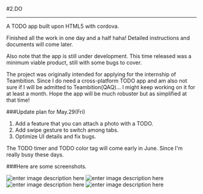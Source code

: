 #2.DO
___
A TODO app built upon HTML5 with cordova.

Finished all the work in one day and a half haha! Detailed instructions and documents will come later.

Also note that the app is still under development. This time released was a minimum viable product, still with some bugs to cover.

The project was originally intended for applying for the internship of Teambition. Since I do need a cross-platform TODO app and am also not sure if I will be admitted to Teambition(QAQ)... I might keep working on it for at least a month. Hope the app will be much robuster but as simplified at that time!

###Update plan for May.29(Fri)
1. Add a feature that you can attach a photo with a TODO.
2. Add swipe gesture to switch among tabs.
3. Optimize UI details and fix bugs.

The TODO timer and TODO color tag will come early in June. Since I'm really busy these days.  

###Here are some screenshots.

![enter image description here](https://lh3.googleusercontent.com/-ollCqnZYL-w/VWFBpup7DqI/AAAAAAAABvI/vqjj19mH2m0/s600/Screenshot_2015-05-23-00-46-11.png "Screenshot_2015-05-23-00-46-11.png")
![enter image description here](https://lh3.googleusercontent.com/-1eJmQz_jzp0/VWFBzT56BzI/AAAAAAAABvU/-PU18fxbMEg/s600/Screenshot_2015-05-24-10-59-37.png "Screenshot_2015-05-24-10-59-37.png")
![enter image description here](https://lh3.googleusercontent.com/qVCd2WXfJUyukYHzNLwrDj0fmdrTeWubdy31vek5WL8=s600 "Screenshot_2015-05-24-11-00-15.png")
![enter image description here](https://lh3.googleusercontent.com/u2WPnn7Y-mFkbj9BAQnGl9LMGcCw7TI_JMxFJIexoa0=s600 "Screenshot_2015-05-23-00-58-16.png")
